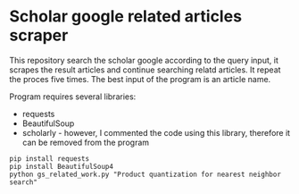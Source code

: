 # Scholar google related articles scraper

This repository search the scholar google according to the query input, it scrapes the result articles and continue searching relatd articles. It repeat the proces five times. The best input of the program is an article name. 

Program requires several libraries:
- requests
- BeautifulSoup
- scholarly - however, I commented the code using this library, therefore it can be removed from the program

```pyton
pip install requests
pip install BeautifulSoup4
python gs_related_work.py "Product quantization for nearest neighbor search"
```

